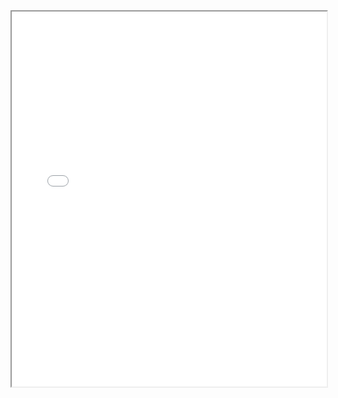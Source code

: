 
<iframe src="algorithms-and-data-structures/Hashmap/Øving4.pdf" width="100%" height="600px"></iframe>

